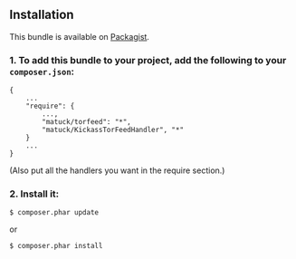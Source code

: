Installation
------------

This bundle is available on [Packagist](http://packagist.org/packages/matuck/kickasstorfeedhandler).

### 1. To add this bundle to your project, add the following to your `composer.json`:

```
{
    ...
    "require": {
        ...,
        "matuck/torfeed": "*",
        "matuck/KickassTorFeedHandler", "*"
    }
    ...
}
```
(Also put all the handlers you want in the require section.)

### 2. Install it:

```
$ composer.phar update
```
or
```
$ composer.phar install
```

